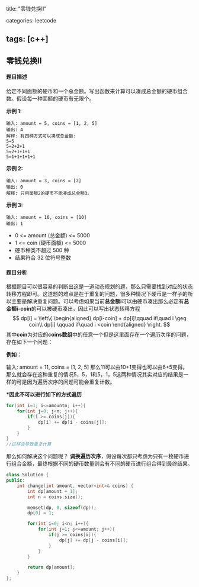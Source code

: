 title: "零钱兑换II"

categories: leetcode

tags: [c++]
---
## 零钱兑换II

#### 题目描述

给定不同面额的硬币和一个总金额。写出函数来计算可以凑成总金额的硬币组合数。假设每一种面额的硬币有无限个。 

**示例 1:**

~~~
输入: amount = 5, coins = [1, 2, 5]
输出: 4
解释: 有四种方式可以凑成总金额:
5=5
5=2+2+1
5=2+1+1+1
5=1+1+1+1+1
~~~

**示例 2:**

~~~
输入: amount = 3, coins = [2]
输出: 0
解释: 只用面额2的硬币不能凑成总金额3。
~~~

**示例 3:**

~~~
输入: amount = 10, coins = [10] 
输出: 1
~~~

- 0 <= amount (总金额) <= 5000
- 1 <= coin (硬币面额) <= 5000
- 硬币种类不超过 500 种
- 结果符合 32 位符号整数

#### 题目分析

根据题目可以很容易的判断出这是一道动态规划的题，那么只需要找到对应的状态转移方程即可。这道题的难点是在于重复的问题，很多种情况下硬币是一样子的所以主要是解决重复问题。可以考虑如果当前**总金额i**可以由硬币凑出那么必定有**总金额i-coin**的可以被硬币凑出，因此可以写出状态转移方程
$$
dp[i] = \left\{
\begin{aligned}
dp[i-coin] + dp[i]\qquad if\quad i \geq coin\\ 
dp[i] \qquad if\quad i <coin 
\end{aligned}
\right.
$$
其中**coin**为对应的**coins数组**中的任意一个但是这里面存在一个遍历次序的问题，存在如下一个问题：

**例如：**

输入: amount = 11, coins = [1, 2, 5]
那么11可以由10+1变得也可以由6+5变得。那么就会存在这种重复的情况5，5，1和5，1，5这两种情况其实对应的结果是一样的可是因为遍历次序的问题可能会重复计数。

**\*因此不可以进行如下的方式遍历**

~~~c++
for(int i=1; i<=amountn; i++){
    for(int j=0; j<n; j++){
        if(i >= coins[j]){
            dp[i] += dp[i - coins[j]];
        }
    }
}
//这样会导致重复计算
~~~

那么如何解决这个问题呢？ **调换遍历次序**，假设每次都只考虑为只有一枚硬币进行组合金额，最终根据不同的硬币数量则会有不同的硬币进行组合得到最终结果。

~~~c++
class Solution {
public:
    int change(int amount, vector<int>& coins) {
        int dp[amount + 1];
        int n = coins.size();

        memset(dp, 0, sizeof(dp));
        dp[0] = 1;

        for(int i=0; i<n; i++){
            for(int j=1; j<=amount; j++){
                if(j >= coins[i]){
                    dp[j] += dp[j - coins[i]];
                }
            }
        }

        return dp[amount];
    }
};
~~~

